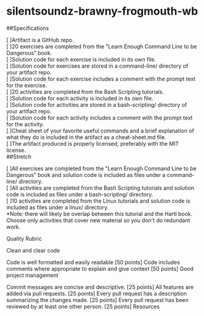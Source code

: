 # silentsoundz-brawny-frogmouth-wb

##Specifications

 [ ]Artifact is a GitHub repo.<br>
    [ ]20 exercises are completed from the "Learn Enough Command Line to be Dangerous" book.<br>
    [ ]Solution code for each exercise is included in its own file.<br>
    [ ]Solution code for exercises are stored in a command-line/ directory of your artifact repo.<br>
    [ ]Solution code for each exercise includes a comment with the prompt text for the exercise.<br>
 [ ]20 activities are completed from the Bash Scripting tutorials.<br>
    [ ]Solution code for each activity is included in its own file.<br>
    [ ]Solution code for activities are stored in a bash-scripting/ directory of your artifact repo.<br>
    [ ]Solution code for each activity includes a comment with the prompt text for the activity.<br>
 [ ]Cheat sheet of your favorite useful commands and a brief explanation of what they do is included in the artifact as a cheat-sheet.md file.<br>
 [ ]The artifact produced is properly licensed, preferably with the MIT license.<br>
##Stretch

 [ ]All exercises are completed from the "Learn Enough Command Line to be Dangerous" book and solution code is included as files under a command-line/ directory.<br>
 [ ]All activities are completed from the Bash Scripting tutorials and solution code is included as files under a bash-scripting/ directory.<br>
 [ ]10 activities are completed from the Linux tutorials and solution code is included as files under a linux/ directory.<br>
*Note: there will likely be overlap between this tutorial and the Hartl book. Choose only activities that cover new material so you don't do redundant work.

Quality Rubric

Clean and clear code

Code is well formatted and easily readable [50 points]
Code includes comments where appropriate to explain and give context [50 points]
Good project management

Commit messages are concise and descriptive. [25 points]
All features are added via pull requests. [25 points]
Every pull request has a description summarizing the changes made. [25 points]
Every pull request has been reviewed by at least one other person. [25 points]
Resources
